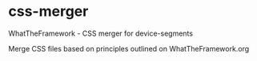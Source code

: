 css-merger
==========

WhatTheFramework - CSS merger for device-segments

Merge CSS files based on principles outlined on WhatTheFramework.org